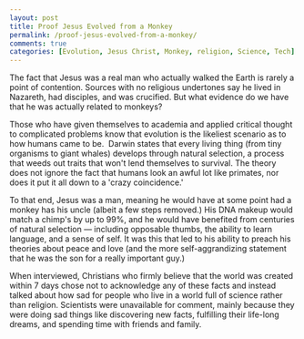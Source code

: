 ```yaml
---
layout: post
title: Proof Jesus Evolved from a Monkey
permalink: /proof-jesus-evolved-from-a-monkey/
comments: true
categories: [Evolution, Jesus Christ, Monkey, religion, Science, Tech]
---
```

The fact that Jesus was a real man who actually walked the Earth is rarely a point of contention. Sources with no religious undertones say he lived in Nazareth, had disciples, and was crucified. But what evidence do we have that he was actually related to monkeys?

Those who have given themselves to academia and applied critical thought to complicated problems know that evolution is the likeliest scenario as to how humans came to be.  Darwin states that every living thing (from tiny organisms to giant whales) develops through natural selection, a process that weeds out traits that won't lend themselves to survival. The theory does not ignore the fact that humans look an awful lot like primates, nor does it put it all down to a 'crazy coincidence.'

To that end, Jesus was a man, meaning he would have at some point had a monkey has his uncle (albeit a few steps removed.) His DNA makeup would match a chimp's by up to 99%, and he would have benefited from centuries of natural selection — including opposable thumbs, the ability to learn language, and a sense of self. It was this that led to his ability to preach his theories about peace and love (and the more self-aggrandizing statement that he was the son for a really important guy.)

When interviewed, Christians who firmly believe that the world was created within 7 days chose not to acknowledge any of these facts and instead talked about how sad for people who live in a world full of science rather than religion. Scientists were unavailable for comment, mainly because they were doing sad things like discovering new facts, fulfilling their life-long dreams, and spending time with friends and family.
